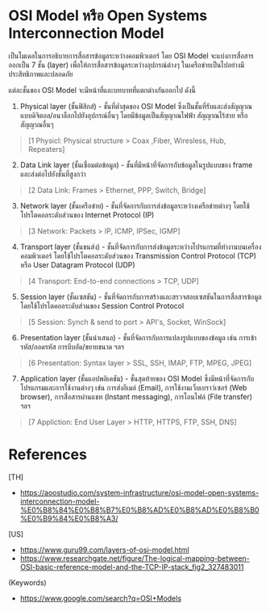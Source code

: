 # OSI Model หรือ Open Systems Interconnection Model
เป็นโมเดลในการอธิบายการสื่อสารข้อมูลระหว่างคอมพิวเตอร์ โดย OSI Model จะแบ่งการสื่อสารออกเป็น 7 ชั้น (layer) เพื่อให้การสื่อสารข้อมูลระหว่างอุปกรณ์ต่างๆ ในเครือข่ายเป็นไปอย่างมีประสิทธิภาพและปลอดภัย

แต่ละชั้นของ OSI Model จะมีหน้าที่และบทบาทที่แตกต่างกันออกไป ดังนี้

1. Physical layer (ชั้นฟิสิกส์) - ชั้นที่ต่ำสุดของ OSI Model ซึ่งเป็นชั้นที่รับและส่งสัญญาณแบบดิจิตอล/อนาล็อกไปยังอุปกรณ์อื่นๆ โดยมีข้อมูลเป็นสัญญาณไฟฟ้า สัญญาณไร้สาย หรือสัญญาณอื่นๆ
> [1 Physicl: Physical structure > Coax ,Fiber, Wiresless, Hub, Repeaters]

2. Data Link layer (ชั้นเชื่อมต่อข้อมูล) - ชั้นที่มีหน้าที่จัดการกับข้อมูลในรูปแบบของ frame และส่งต่อไปยังชั้นที่สูงกว่า
> [2 Data Link: Frames > Ethernet, PPP, Switch, Bridge]

3. Network layer (ชั้นเครือข่าย) - ชั้นที่จัดการกับการส่งข้อมูลระหว่างเครือข่ายต่างๆ โดยใช้โปรโตคอลระดับส่วนของ Internet Protocol (IP)
> [3 Network: Packets > IP, ICMP, IPSec, IGMP]

4. Transport layer (ชั้นขนส่ง) - ชั้นที่จัดการกับการส่งข้อมูลระหว่างโปรแกรมที่ทำงานบนเครื่องคอมพิวเตอร์ โดยใช้โปรโตคอลระดับส่วนของ Transmission Control Protocol (TCP) หรือ User Datagram Protocol (UDP)
> [4 Transport: End-to-end connections > TCP, UDP]

5. Session layer (ชั้นเซสชัน) - ชั้นที่จัดการกับการสร้างและสรวจสอบเซสชันในการสื่อสารข้อมูล โดยใช้โปรโตคอลระดับส่วนของ Session Control Protocol
> [5 Session: Synch & send to port > API's, Socket, WinSock]

6. Presentation layer (ชั้นนำเสนอ) - ชั้นที่จัดการกับการแปลงรูปแบบของข้อมูล เช่น การเข้ารหัส/ถอดรหัส การบีบอัด/ขยายขนาด ฯลฯ
> [6 Presentation: Syntax layer > SSL, SSH, IMAP, FTP, MPEG, JPEG]

7. Application layer (ชั้นแอปพลิเคชัน) - ชั้นสุดท้ายของ OSI Model ซึ่งมีหน้าที่จัดการกับโปรแกรมและการใช้งานต่างๆ เช่น การส่งอีเมล์ (Email), การใช้งานเว็บเบราว์เซอร์ (Web browser), การสื่อสารผ่านแชท (Instant messaging), การโอนไฟล์ (File transfer) ฯลฯ
> [7 Appliction: End User Layer > HTTP, HTTPS, FTP, SSH, DNS]

# References
[TH]
- https://aoostudio.com/system-infrastructure/osi-model-open-systems-interconnection-model-%E0%B8%84%E0%B8%B7%E0%B8%AD%E0%B8%AD%E0%B8%B0%E0%B9%84%E0%B8%A3/

[US]
- https://www.guru99.com/layers-of-osi-model.html
- https://www.researchgate.net/figure/The-logical-mapping-between-OSI-basic-reference-model-and-the-TCP-IP-stack_fig2_327483011

(Keywords)
- https://www.google.com/search?q=OSI+Models